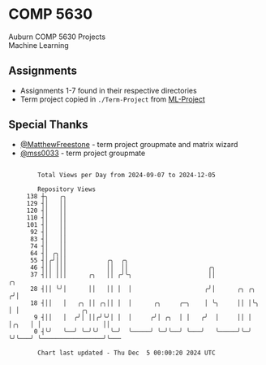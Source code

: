 # COMP 5630
Auburn COMP 5630 Projects  
Machine Learning

## Assignments
- Assignments 1-7 found in their respective directories
- Term project copied in `./Term-Project` from [ML-Project](https://github.com/wumphlett/ML-Project)

## Special Thanks
- [@MatthewFreestone](https://github.com/MatthewFreestone) - term project groupmate and matrix wizard
- [@mss0033](https://github.com/mss0033) - term project groupmate

```

        Total Views per Day from 2024-09-07 to 2024-12-05

        Repository Views
     138 ┼╮   ╭╮
     129 ┤│   ││
     120 ┤│   ││
     110 ┤│   ││
     101 ┤│   ││
      92 ┤│   ││
      83 ┤│   ││
      74 ┤│   ││
      64 ┤│ ╭╮││
      55 ┤│╭╯│││           ╭╮  ╭╮
      46 ┤││ │││           ││  ││                      ╭╮
      37 ┤││ │││      ╭╮   ││ ╭╯╰╮                     ││                  ╭╮
      28 ┤││ ╰╯│      ││   ││ │  │                    ╭╯│      ╭╮ ╭╮      ╭╯│
      18 ┤││   │   ╭╮ ││ ╭╮││ │  │      ╭╮     ╭─╮    │ ╰╮     ││ │╰╮     │ │                 ╭╮
       9 ┤││   │  ╭╯│ ││╭╯╰╯│ │  │     ╭╯│ ╭╮  │ │   ╭╯  │     ││ │ │╭╮   │ │                 ││
       0 ┤╰╯   ╰──╯ ╰─╯╰╯   ╰─╯  ╰─────╯ ╰─╯╰──╯ ╰───╯   ╰─────╯╰─╯ ╰╯╰───╯ ╰─────────────────╯╰───

        Chart last updated - Thu Dec  5 00:00:20 2024 UTC
        
```
